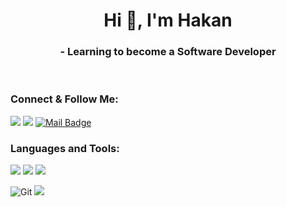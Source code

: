 <h1 align="center">Hi 👋, I'm Hakan</h1>
<h3 align="center">- Learning to become a Software Developer</h3>
<br>
<h3 align="left"><strong>Connect & Follow Me:</strong></h3>

[![](https://img.shields.io/badge/linkedin-%230077B5.svg?&style=for-the-badge&logo=linkedin&logoColor=white)](https://www.linkedin.com/in/hakan-demirel/)
[![](https://img.shields.io/badge/Instagram-E4405F?style=for-the-badge&logo=instagram&logoColor=white)](https://www.instagram.com/h.a.k.a.n.d.m.r.l/)
[![Mail Badge](https://img.shields.io/badge/hakandemirell001@gmail.com-c14438?style=for-the-badge&logo=Gmail&logoColor=white&link=mailto:hakandemirell001@gmail.com)](mailto:hakandemirell001@gmail.com)

<h3 align="left"><strong>Languages and Tools:</strong></h3>

![](https://img.shields.io/badge/HTML5-E34F26?style=for-the-badge&logo=html5&logoColor=white)
![](https://img.shields.io/badge/CSS3-1572B6?style=for-the-badge&logo=css3&logoColor=white)
![](https://img.shields.io/badge/Bootstrap-563D7C?style=for-the-badge&logo=bootstrap&logoColor=white)
<!--![JavaScript](https://img.shields.io/badge/javascript-%23323330.svg?style=for-the-badge&logo=javascript&logoColor=%23F7DF1E)-->
![Git](https://img.shields.io/badge/git-%23F05033.svg?style=for-the-badge&logo=git&logoColor=white)
![](https://img.shields.io/badge/Visual_Studio-5C2D91?style=for-the-badge&logo=visual%20studio&logoColor=white)
<!-- ![](https://img.shields.io/badge/C-00599C?style=for-the-badge&logo=c&logoColor=white) -->
<!-- ![](https://img.shields.io/badge/C%23-239120?style=for-the-badge&logo=c-sharp&logoColor=white)
![](https://img.shields.io/badge/Java-ED8B00?style=for-the-badge&logo=java&logoColor=white)
![](https://img.shields.io/badge/PHP-777BB4?style=for-the-badge&logo=php&logoColor=white)
![](https://img.shields.io/badge/.NET-512BD4?style=for-the-badge&logo=dotnet&logoColor=white)
![](https://img.shields.io/badge/Numpy-777BB4?style=for-the-badge&logo=numpy&logoColor=white)
![](https://img.shields.io/badge/Pandas-2C2D72?style=for-the-badge&logo=pandas&logoColor=white)
![](https://img.shields.io/badge/jQuery-0769AD?style=for-the-badge&logo=jquery&logoColor=white)
![](https://img.shields.io/badge/json-5E5C5C?style=for-the-badge&logo=json&logoColor=white)
![](https://img.shields.io/badge/MySQL-00000F?style=for-the-badge&logo=mysql&logoColor=white)
![](https://img.shields.io/badge/PostgreSQL-316192?style=for-the-badge&logo=postgresql&logoColor=white)
![](https://img.shields.io/badge/SQLite-07405E?style=for-the-badge&logo=sqlite&logoColor=white)
![](https://img.shields.io/badge/Jupyter-F37626.svg?&style=for-the-badge&logo=Jupyter&logoColor=white) -->
<!-- ![](https://img.shields.io/badge/Flask-000000?style=for-the-badge&logo=flask&logoColor=white) -->
<!-- ![](https://img.shields.io/badge/conda-342B029.svg?&style=for-the-badge&logo=anaconda&logoColor=white) -->
<!-- ![](https://img.shields.io/badge/Postman-FF6C37?style=for-the-badge&logo=Postman&logoColor=white`)
![](https://img.shields.io/badge/Arduino_IDE-00979D?style=for-the-badge&logo=arduino&logoColor=white)
![](https://img.shields.io/badge/sublime_text-%23575757.svg?&style=for-the-badge&logo=sublime-text&logoColor=important)
![](https://img.shields.io/badge/pycharm-143?style=for-the-badge&logo=pycharm&logoColor=black&color=black&labelColor=green)
![](https://img.shields.io/badge/Arduino-00979D?style=for-the-badge&logo=Arduino&logoColor=white)
![]() -->
<br>
<!-- <p align="center">

<img width="49%" src="https://github-readme-stats.vercel.app/api/top-langs/?username=hakan-demirel&layout=compact"></img> <img width="49%" src="https://github-readme-stats.vercel.app/api?username=hakan-demirel&show_icons=true&theme=dark">
</img>

</p>
 -->
